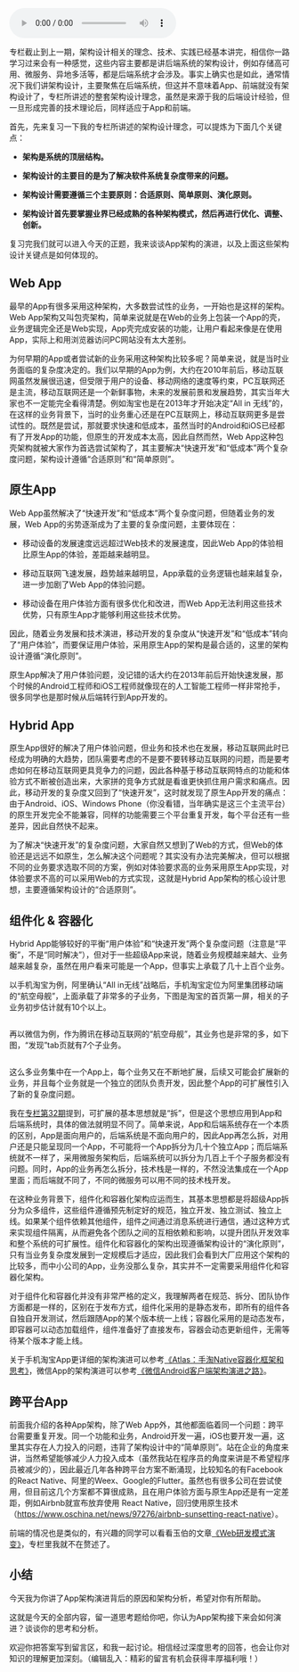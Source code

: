 <audio title="49 _ 谈谈App架构的演进" src="https://static001.geekbang.org/resource/audio/85/9a/8549a646ccdfa57e44d14b47d0d7979a.mp3" controls="controls"></audio> 
<p>专栏截止到上一期，架构设计相关的理念、技术、实践已经基本讲完，相信你一路学习过来会有一种感觉，这些内容主要都是讲后端系统的架构设计，例如存储高可用、微服务、异地多活等，都是后端系统才会涉及。事实上确实也是如此，通常情况下我们讲架构设计，主要聚焦在后端系统，但这并不意味着App、前端就没有架构设计了，专栏所讲述的整套架构设计理念，虽然是来源于我的后端设计经验，但一旦形成完善的技术理论后，同样适应于App和前端。</p>
<p>首先，先来复习一下我的专栏所讲述的架构设计理念，可以提炼为下面几个关键点：</p>
<ul>
<li>
<p><strong>架构是系统的顶层结构。</strong></p>
</li>
<li>
<p><strong>架构设计的主要目的是为了解决软件系统复杂度带来的问题。</strong></p>
</li>
<li>
<p><strong>架构设计需要遵循三个主要原则：合适原则、简单原则、演化原则。</strong></p>
</li>
<li>
<p><strong>架构设计首先要掌握业界已经成熟的各种架构模式，然后再进行优化、调整、创新。</strong></p>
</li>
</ul>
<p>复习完我们就可以进入今天的正题，我来<span class="orange">谈谈App架构的演进</span>，以及上面这些架构设计关键点是如何体现的。</p>
<h2>Web App</h2>
<p>最早的App有很多采用这种架构，大多数尝试性的业务，一开始也是这样的架构。Web App架构又叫包壳架构，简单来说就是在Web的业务上包装一个App的壳，业务逻辑完全还是Web实现，App壳完成安装的功能，让用户看起来像是在使用App，实际上和用浏览器访问PC网站没有太大差别。</p><!-- [[[read_end]]] -->
<p>为何早期的App或者尝试新的业务采用这种架构比较多呢？简单来说，就是当时业务面临的复杂度决定的。我们以早期的App为例，大约在2010年前后，移动互联网虽然发展很迅速，但受限于用户的设备、移动网络的速度等约束，PC互联网还是主流，移动互联网还是一个新鲜事物，未来的发展前景和发展趋势，其实当年大家也不一定能完全看得清楚。例如淘宝也是在2013年才开始决定“All in 无线”的，在这样的业务背景下，当时的业务重心还是在PC互联网上，移动互联网更多是尝试性的。既然是尝试，那就要求快速和低成本，虽然当时的Android和iOS已经都有了开发App的功能，但原生的开发成本太高，因此自然而然，Web App这种包壳架构就被大家作为首选尝试架构了，其主要解决“快速开发”和“低成本”两个复杂度问题，架构设计遵循“合适原则”和“简单原则”。</p>
<h2>原生App</h2>
<p>Web App虽然解决了“快速开发”和“低成本”两个复杂度问题，但随着业务的发展，Web App的劣势逐渐成为了主要的复杂度问题，主要体现在：</p>
<ul>
<li>
<p>移动设备的发展速度远远超过Web技术的发展速度，因此Web App的体验相比原生App的体验，差距越来越明显。</p>
</li>
<li>
<p>移动互联网飞速发展，趋势越来越明显，App承载的业务逻辑也越来越复杂，进一步加剧了Web App的体验问题。</p>
</li>
<li>
<p>移动设备在用户体验方面有很多优化和改进，而Web App无法利用这些技术优势，只有原生App才能够利用这些技术优势。</p>
</li>
</ul>
<p>因此，随着业务发展和技术演进，移动开发的复杂度从“快速开发”和“低成本”转向了“用户体验”，而要保证用户体验，采用原生App的架构是最合适的，这里的架构设计遵循“演化原则”。</p>
<p>原生App解决了用户体验问题，没记错的话大约在2013年前后开始快速发展，那个时候的Android工程师和iOS工程师就像现在的人工智能工程师一样非常抢手，很多同学也是那时候从后端转行到App开发的。</p>
<h2>Hybrid App</h2>
<p>原生App很好的解决了用户体验问题，但业务和技术也在发展，移动互联网此时已经成为明确的大趋势，团队需要考虑的不是要不要转移动互联网的问题，而是要考虑如何在移动互联网更具竞争力的问题，因此各种基于移动互联网特点的功能和体验方式不断被创造出来，大家拼的竞争方式就是看谁更快抓住用户需求和痛点。因此，移动开发的复杂度又回到了“快速开发”，这时就发现了原生App开发的痛点：由于Android、iOS、Windows Phone（你没看错，当年确实是这三个主流平台）的原生开发完全不能兼容，同样的功能需要三个平台重复开发，每个平台还有一些差异，因此自然快不起来。</p>
<p>为了解决“快速开发”的复杂度问题，大家自然又想到了Web的方式，但Web的体验还是远远不如原生，怎么解决这个问题呢？其实没有办法完美解决，但可以根据不同的业务要求选取不同的方案，例如对体验要求高的业务采用原生App实现，对体验要求不高的可以采用Web的方式实现，这就是Hybrid App架构的核心设计思想，主要遵循架构设计的“合适原则”。</p>
<h2>组件化 &amp; 容器化</h2>
<p>Hybrid App能够较好的平衡“用户体验”和“快速开发”两个复杂度问题（注意是“平衡”，不是“同时解决”），但对于一些超级App来说，随着业务规模越来越大、业务越来越复杂，虽然在用户看来可能是一个App，但事实上承载了几十上百个业务。</p>
<p>以手机淘宝为例，阿里确认“All in无线”战略后，手机淘宝定位为阿里集团移动端的“航空母舰”，上面承载了非常多的子业务，下图是淘宝的首页第一屏，相关的子业务初步估计就有10个以上。</p>
<p><img src="https://static001.geekbang.org/resource/image/4a/8c/4a5a9e9db6351b2a86afa6a564c21b8c.png" alt="" /></p>
<p>再以微信为例，作为腾讯在移动互联网的“航空母舰”，其业务也是非常的多，如下图，“发现”tab页就有7个子业务。</p>
<p><img src="https://static001.geekbang.org/resource/image/a0/e0/a0f224e4f6fe331a00c9007bea4a68e0.png" alt="" /></p>
<p>这么多业务集中在一个App上，每个业务又在不断地扩展，后续又可能会扩展新的业务，并且每个业务就是一个独立的团队负责开发，因此整个App的可扩展性引入了新的复杂度问题。</p>
<p>我在<a href="http://time.geekbang.org/column/article/10688">专栏第32期</a>提到，可扩展的基本思想就是“拆”，但是这个思想应用到App和后端系统时，具体的做法就明显不同了。简单来说，App和后端系统存在一个本质的区别，App是面向用户的，后端系统是不面向用户的，因此App再怎么拆，对用户还是只能呈现同一个App，不可能将一个App拆分为几十个独立App；而后端系统就不一样了，采用微服务架构后，后端系统可以拆分为几百上千个子服务都没有问题。同时，App的业务再怎么拆分，技术栈是一样的，不然没法集成在一个App里面；而后端就不同了，不同的微服务可以用不同的技术栈开发。</p>
<p>在这种业务背景下，组件化和容器化架构应运而生，其基本思想都是将超级App拆分为众多组件，这些组件遵循预先制定好的规范，独立开发、独立测试、独立上线。如果某个组件依赖其他组件，组件之间通过消息系统进行通信，通过这种方式来实现组件隔离，从而避免各个团队之间的互相依赖和影响，以提升团队开发效率和整个系统的可扩展性。组件化和容器化的架构出现遵循架构设计的“演化原则”，只有当业务复杂度发展到一定规模后才适应，因此我们会看到大厂应用这个架构的比较多，而中小公司的App，业务没那么复杂，其实并不一定需要采用组件化和容器化架构。</p>
<p>对于组件化和容器化并没有非常严格的定义，我理解两者在规范、拆分、团队协作方面都是一样的，区别在于发布方式，组件化采用的是静态发布，即所有的组件各自独自开发测试，然后跟随App的某个版本统一上线；容器化采用的是动态发布，即容器可以动态加载组件，组件准备好了直接发布，容器会动态更新组件，无需等待某个版本才能上线。</p>
<p>关于手机淘宝App更详细的架构演进可以参考<a href="http://www.infoq.com/cn/articles/shoutao-atlas">《</a><a href="http://www.infoq.com/cn/articles/shoutao-atlas">Atlas：手淘Native容器化框架和思考</a><a href="http://www.infoq.com/cn/articles/shoutao-atlas">》</a>，微信App的架构演进可以参考<a href="http://www.infoq.com/cn/articles/wechat-android-app-architecture">《</a><a href="http://www.infoq.com/cn/articles/wechat-android-app-architecture">微信Android客户端架构演进之路</a><a href="http://www.infoq.com/cn/articles/wechat-android-app-architecture">》</a>。</p>
<h2>跨平台App</h2>
<p>前面我介绍的各种App架构，除了Web App外，其他都面临着同一个问题：跨平台需要重复开发。同一个功能和业务，Android开发一遍，iOS也要开发一遍，这里其实存在人力投入的问题，违背了架构设计中的“简单原则”。站在企业的角度来讲，当然希望能够减少人力投入成本（虽然我站在程序员的角度来讲是不希望程序员被减少的），因此最近几年各种跨平台方案不断涌现，比较知名的有Facebook的React Native、阿里的Weex、Google的Flutter。虽然也有很多公司在尝试使用，但目前这几个方案都不算很成熟，且在用户体验方面与原生App还是有一定差距，例如Airbnb就宣布放弃使用 React Native，回归使用原生技术（<a href="https://www.oschina.net/news/97276/airbnb-sunsetting-react-native">https://www.oschina.net/news/97276/airbnb-sunsetting-react-native</a>）。</p>
<p>前端的情况也是类似的，有兴趣的同学可以看看玉伯的文章<a href="https://github.com/lifesinger/blog/issues/184">《</a><a href="https://github.com/lifesinger/blog/issues/184">Web研发模式演变</a><a href="https://github.com/lifesinger/blog/issues/184">》</a>，专栏里我就不在赘述了。</p>
<h2>小结</h2>
<p>今天我为你讲了App架构演进背后的原因和架构分析，希望对你有所帮助。</p>
<p>这就是今天的全部内容，留一道思考题给你吧，你认为App架构接下来会如何演进？谈谈你的思考和分析。</p>
<p>欢迎你把答案写到留言区，和我一起讨论。相信经过深度思考的回答，也会让你对知识的理解更加深刻。（编辑乱入：精彩的留言有机会获得丰厚福利哦！）</p>
<p></p>
